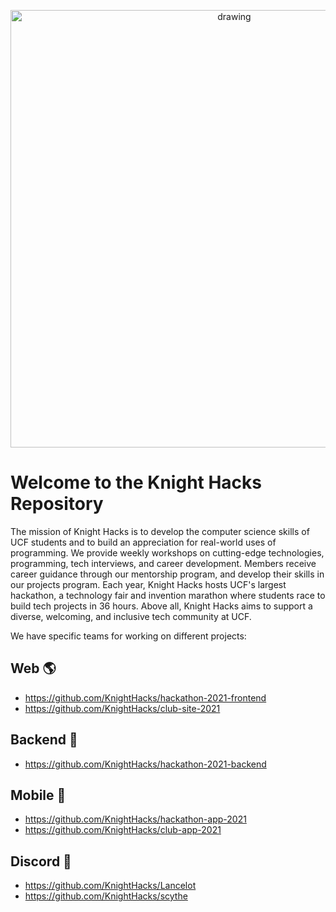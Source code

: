 <p align="center">
  <img src="https://user-images.githubusercontent.com/77477100/133693511-fdc400da-f725-4aa8-b147-6a0b1f640e41.png" alt="drawing" width="700"/>
</p>

# Welcome to the Knight Hacks Repository

The mission of Knight Hacks is to develop the computer science skills of UCF students and to build an appreciation for real-world uses of programming. We provide weekly workshops on cutting-edge technologies, programming, tech interviews, and career development. Members receive career guidance through our mentorship program, and develop their skills in our projects program. Each year, Knight Hacks hosts UCF's largest hackathon, a technology fair and invention marathon where students race to build tech projects in 36 hours. Above all, Knight Hacks aims to support a diverse, welcoming, and inclusive tech community at UCF.

We have specific teams for working on different projects:

## Web 🌎

- https://github.com/KnightHacks/hackathon-2021-frontend
- https://github.com/KnightHacks/club-site-2021

## Backend 📡

- https://github.com/KnightHacks/hackathon-2021-backend

## Mobile 📱

- https://github.com/KnightHacks/hackathon-app-2021
- https://github.com/KnightHacks/club-app-2021

## Discord 👾

- https://github.com/KnightHacks/Lancelot
- https://github.com/KnightHacks/scythe
